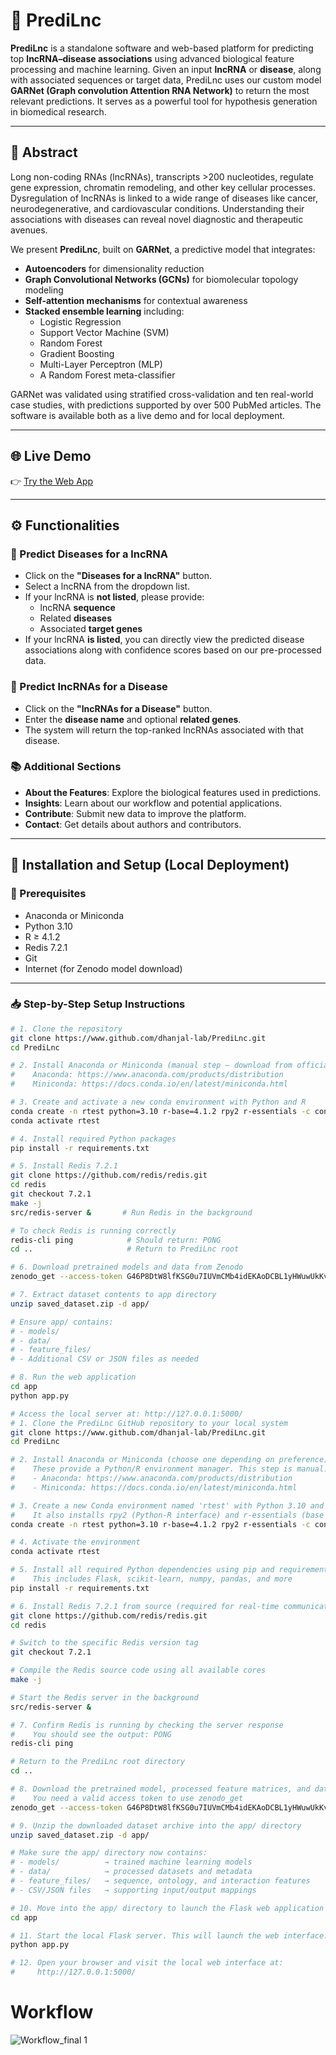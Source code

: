 # 🧬 PrediLnc

**PrediLnc** is a standalone software and web-based platform for predicting top **lncRNA–disease associations** using advanced biological feature processing and machine learning. Given an input **lncRNA** or **disease**, along with associated sequences or target data, PrediLnc uses our custom model **GARNet (Graph convolution Attention RNA Network)** to return the most relevant predictions. It serves as a powerful tool for hypothesis generation in biomedical research.

---

## 🧠 Abstract

Long non-coding RNAs (lncRNAs), transcripts >200 nucleotides, regulate gene expression, chromatin remodeling, and other key cellular processes. Dysregulation of lncRNAs is linked to a wide range of diseases like cancer, neurodegenerative, and cardiovascular conditions. Understanding their associations with diseases can reveal novel diagnostic and therapeutic avenues.

We present **PrediLnc**, built on **GARNet**, a predictive model that integrates:

- **Autoencoders** for dimensionality reduction  
- **Graph Convolutional Networks (GCNs)** for biomolecular topology modeling  
- **Self-attention mechanisms** for contextual awareness  
- **Stacked ensemble learning** including:
  - Logistic Regression
  - Support Vector Machine (SVM)
  - Random Forest
  - Gradient Boosting
  - Multi-Layer Perceptron (MLP)
  - A Random Forest meta-classifier

GARNet was validated using stratified cross-validation and ten real-world case studies, with predictions supported by over 500 PubMed articles. The software is available both as a live demo and for local deployment.

---

## 🌐 Live Demo

👉 [Try the Web App](http://predilnc.dhanjal-lab.iiitd.edu.in/)

---
## ⚙️ Functionalities

### 🔬 Predict Diseases for a lncRNA
- Click on the **"Diseases for a lncRNA"** button.
- Select a lncRNA from the dropdown list.
- If your lncRNA is **not listed**, please provide:
  - lncRNA **sequence**
  - Related **diseases**
  - Associated **target genes**
- If your lncRNA **is listed**, you can directly view the predicted disease associations along with confidence scores based on our pre-processed data.

### 🧬 Predict lncRNAs for a Disease
- Click on the **"lncRNAs for a Disease"** button.
- Enter the **disease name** and optional **related genes**.
- The system will return the top-ranked lncRNAs associated with that disease.

### 📚 Additional Sections
- **About the Features**: Explore the biological features used in predictions.
- **Insights**: Learn about our workflow and potential applications.
- **Contribute**: Submit new data to improve the platform.
- **Contact**: Get details about authors and contributors.

---

## 🚀 Installation and Setup (Local Deployment)

### 🔧 Prerequisites

- Anaconda or Miniconda  
- Python 3.10  
- R ≥ 4.1.2  
- Redis 7.2.1  
- Git  
- Internet (for Zenodo model download)

---

### 📥 Step-by-Step Setup Instructions

```bash
# 1. Clone the repository
git clone https://www.github.com/dhanjal-lab/PrediLnc.git
cd PrediLnc

# 2. Install Anaconda or Miniconda (manual step – download from official site)
#    Anaconda: https://www.anaconda.com/products/distribution
#    Miniconda: https://docs.conda.io/en/latest/miniconda.html

# 3. Create and activate a new conda environment with Python and R
conda create -n rtest python=3.10 r-base=4.1.2 rpy2 r-essentials -c conda-forge
conda activate rtest

# 4. Install required Python packages
pip install -r requirements.txt

# 5. Install Redis 7.2.1
git clone https://github.com/redis/redis.git
cd redis
git checkout 7.2.1
make -j
src/redis-server &       # Run Redis in the background

# To check Redis is running correctly
redis-cli ping            # Should return: PONG
cd ..                     # Return to PrediLnc root

# 6. Download pretrained models and data from Zenodo
zenodo_get --access-token G46P8DtW8lfKSG0u7IUVmCMb4idEKAoDCBL1yHWuwUkKvnFuGPSNCIkCham2 15764921

# 7. Extract dataset contents to app directory
unzip saved_dataset.zip -d app/

# Ensure app/ contains:
# - models/
# - data/
# - feature_files/
# - Additional CSV or JSON files as needed

# 8. Run the web application
cd app
python app.py

# Access the local server at: http://127.0.0.1:5000/
# 1. Clone the PrediLnc GitHub repository to your local system
git clone https://www.github.com/dhanjal-lab/PrediLnc.git
cd PrediLnc

# 2. Install Anaconda or Miniconda (choose one depending on preference)
#    These provide a Python/R environment manager. This step is manual:
#    - Anaconda: https://www.anaconda.com/products/distribution
#    - Miniconda: https://docs.conda.io/en/latest/miniconda.html

# 3. Create a new Conda environment named 'rtest' with Python 3.10 and R 4.1.2
#    It also installs rpy2 (Python-R interface) and r-essentials (base R packages)
conda create -n rtest python=3.10 r-base=4.1.2 rpy2 r-essentials -c conda-forge

# 4. Activate the environment
conda activate rtest

# 5. Install all required Python dependencies using pip and requirements.txt
#    This includes Flask, scikit-learn, numpy, pandas, and more
pip install -r requirements.txt

# 6. Install Redis 7.2.1 from source (required for real-time communication)
git clone https://github.com/redis/redis.git
cd redis

# Switch to the specific Redis version tag
git checkout 7.2.1

# Compile the Redis source code using all available cores
make -j

# Start the Redis server in the background
src/redis-server &

# 7. Confirm Redis is running by checking the server response
#    You should see the output: PONG
redis-cli ping

# Return to the PrediLnc root directory
cd ..

# 8. Download the pretrained model, processed feature matrices, and data files from Zenodo
#    You need a valid access token to use zenodo_get
zenodo_get --access-token G46P8DtW8lfKSG0u7IUVmCMb4idEKAoDCBL1yHWuwUkKvnFuGPSNCIkCham2 15764921

# 9. Unzip the downloaded dataset archive into the app/ directory
unzip saved_dataset.zip -d app/

# Make sure the app/ directory now contains:
# - models/          → trained machine learning models
# - data/            → processed datasets and metadata
# - feature_files/   → sequence, ontology, and interaction features
# - CSV/JSON files   → supporting input/output mappings

# 10. Move into the app/ directory to launch the Flask web application
cd app

# 11. Start the local Flask server. This will launch the web interface.
python app.py

# 12. Open your browser and visit the local web interface at:
#     http://127.0.0.1:5000/
```
# Workflow
![Workflow_final 1](https://github.com/user-attachments/assets/aab4ff5d-640d-4396-9203-43b33a50358d)
